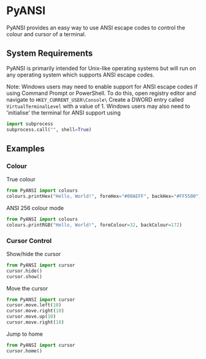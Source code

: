 # PyANSI
PyANSI provides an easy way to use ANSI escape codes to control the colour and cursor of a terminal.
## System Requirements
PyANSI is primarily intended for Unix-like operating systems but will run on any operating system which supports ANSI escape codes.

Note: Windows users may need to enable support for ANSI escape codes if using Command Prompt or PowerShell. To do this, open registry editor and navigate to `HKEY_CURRENT_USER\Console\` Create a DWORD entry called `VirtualTerminalLevel` with a value of 1. 
Windows users may also need to 'initialise' the terminal for ANSI support using
```python
import subprocess
subprocess.call("", shell=True)
```
## Examples
### Colour
True colour
```python
from PyANSI import colours
colours.printHex("Hello, World!", foreHex="#00AEFF", backHex="#FF5500")
```
ANSI 256 colour mode
```python
from PyANSI import colours
colours.printRGB("Hello, World!", foreColour=32, backColour=172)
```
### Cursor Control
Show/hide the cursor
```python
from PyANSI import cursor
cursor.hide()
cursor.show()
```
Move the cursor
```python
from PyANSI import cursor
cursor.move.left(10)
cursor.move.right(10)
cursor.move.up(10)
cursor.move.right(10)
```
Jump to home
```python
from PyANSI import cursor
cursor.home()
```